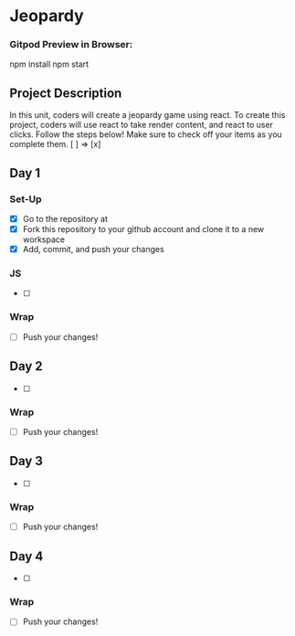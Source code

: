 # Jeopardy

### Gitpod Preview in Browser:
npm install
npm start

## Project Description
In this unit, coders will create a jeopardy game using react. To create this project, coders will use react to take render content, and react to user clicks.
Follow the steps below!
Make sure to check off your items as you complete them. [ ] => [x]

## Day 1
### Set-Up
- [x] Go to the repository at
- [x] Fork this repository to your github account and clone it to a new workspace
- [x] Add, commit, and push your changes

### JS
- [ ]

### Wrap
- [ ] Push your changes!

## Day 2
- [ ]

### Wrap
- [ ] Push your changes!


## Day 3
- [ ]

### Wrap
- [ ] Push your changes!

## Day 4
- [ ]

### Wrap
- [ ] Push your changes!


